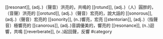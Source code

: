 [[resonant]], (adj．)（聲音）洪亮的，共鳴的 
[[rotund]], (adj．)（人）圓胖的，（音聲）洪亮的 
[[orotund]], (adj．)（聲音）宏亮的，說大話的 
[[sonorous]], (adj．)（聲音）宏亮的 
[[sonority]], (n．)響亮，宏亮 
[[stentorian]], (adj．)（指聲音）極響亮的 
[[canorous]], (adj．)音調優美的，響亮的 
[[resonance]], (n．)迴響，共鳴 
[[reverberate]], (v．)起回聲，反響 
#category
